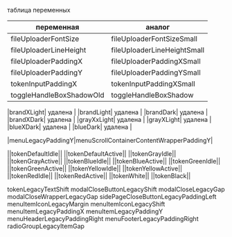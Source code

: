 таблица переменных

|переменная|аналог|
|-|-|
|fileUploaderFontSize|fileUploaderFontSizeSmall|
|fileUploaderLineHeight|fileUploaderLineHeightSmall|
|fileUploaderPaddingX|fileUploaderPaddingXSmall|
|fileUploaderPaddingY|fileUploaderPaddingYSmall|
|tokenInputPaddingX|tokenInputPaddingXSmall|
|toggleHandleBoxShadowOld| toggleHandleBoxShadow |

|brandXLight| удалена |
|brandLight| удалена |
|brandDark| удалена |
|brandXDark| удалена |
|grayXxLight| удалена |
|grayXLight| удалена |
|blueXDark| удалена  |
|blueDark| удалена |

|menuLegacyPaddingY|menuScrollContainerContentWrapperPaddingY|

||tokenDefaultIdle||
||tokenDefaultActive||
||tokenGrayIdle||
||tokenGrayActive||
||tokenBlueIdle||
||tokenBlueActive||
||tokenGreenIdle||
||tokenGreenActive||
||tokenYellowIdle||
||tokenYellowActive||
||tokenRedIdle||
||tokenRedActive||
||tokenWhite||
||tokenBlack||

tokenLegacyTextShift
modalCloseButtonLegacyShift
modalCloseLegacyGap
modalCloseWrapperLegacyGap
sidePageCloseButtonLegacyPaddingLeft
menuItemIconLegacyMargin
menuItemIconLegacyShift
menuItemLegacyPaddingX
menuItemLegacyPaddingY
menuHeaderLegacyPaddingRight
menuFooterLegacyPaddingRight
radioGroupLegacyItemGap